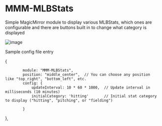 # MMM-MLBStats

Simple MagicMirror module to display various MLBStats, which ones are configurable and there are buttons built in to change what category is displayed

![image](https://github.com/user-attachments/assets/3723db07-97ed-4290-99bb-9aeb056ab1a3)


Sample config file entry

{
            
            module: "MMM-MLBStats",
            position: "middle_center",  // You can choose any position like "top_right", "bottom_left", etc.
            config: {
                updateInterval: 10 * 60 * 1000,  // Update interval in milliseconds (10 minutes)
                initialCategory: 'hitting'       // Initial stat category to display ("hitting", "pitching", or "fielding")
            
            }
},
